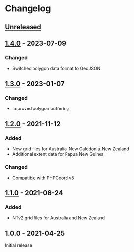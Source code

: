 # Changelog

## [Unreleased]

## [1.4.0] - 2023-07-09
### Changed
- Switched polygon data format to GeoJSON

## [1.3.0] - 2023-01-07
### Changed
- Improved polygon buffering

## [1.2.0] - 2021-11-12
### Added
- New grid files for Australia, New Caledonia, New Zealand
- Additional extent data for Papua New Guinea
### Changed
- Compatible with PHPCoord v5

## [1.1.0] - 2021-06-24
### Added
- NTv2 grid files for Australia and New Zealand

## 1.0.0 - 2021-04-25
Initial release

[Unreleased]: https://github.com/dvdoug/PHPCoordOceania/compare/v1.4.0...HEAD
[1.4.0]: https://github.com/dvdoug/PHPCoordOceania/compare/v1.3.0...v1.4.0
[1.3.0]: https://github.com/dvdoug/PHPCoordOceania/compare/v1.2.0...v1.3.0
[1.2.0]: https://github.com/dvdoug/PHPCoordOceania/compare/v1.1.0...v1.2.0
[1.1.0]: https://github.com/dvdoug/PHPCoordOceania/compare/v1.0.0...v1.1.0
